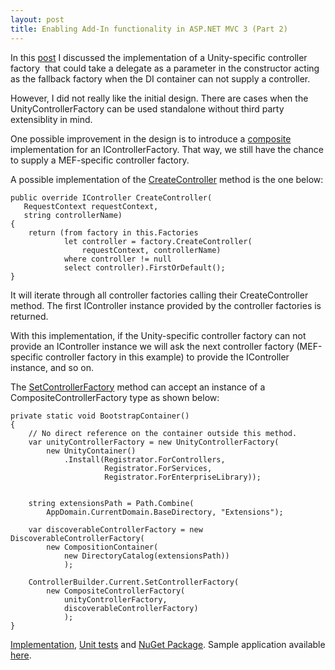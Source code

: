 ```yaml
---
layout: post
title: Enabling Add-In functionality in ASP.NET MVC 3 (Part 2)
---
```


<p>In this <a href="http://www.nikosbaxevanis.com/bonus-bits/2011/08/enabling-add-in-functionality-in-aspnet-mvc3.html" target="_blank" title="Enabling Add-In functionality in ASP.NET MVC 3">post</a> I discussed the implementation of a&#0160;Unity-specific controller factory &#0160;that could take&#0160;a delegate as a parameter in the constructor acting as the fallback factory when the DI container can not supply a controller.</p>
<p>However, I did not really like the initial design. There are cases when the UnityControllerFactory can be used standalone without third party extensiblity in mind.</p>
<p>One possible improvement in the design is to introduce a <a href="http://en.wikipedia.org/wiki/Composite_pattern" target="_blank" title="Composite Pattern">composite</a> implementation for an IControllerFactory. That way, we still have the chance to supply a MEF-specific controller factory.</p>
<p>A possible implementation of the <a href="http://msdn.microsoft.com/en-us/library/system.web.mvc.icontrollerfactory.createcontroller.aspx" target="_blank" title="Creates the specified controller by using the specified request context.">CreateController</a> method is the one below:</p>

```
public override IController CreateController(
   RequestContext requestContext, 
   string controllerName)
{
    return (from factory in this.Factories
            let controller = factory.CreateController(
                requestContext, controllerName)
            where controller != null
            select controller).FirstOrDefault();
}
```

<p>It will iterate through all controller factories calling their CreateController method. The first IController instance provided by the controller factories is returned.</p>
<p>With this implementation, if the Unity-specific controller factory can not provide an IController instance we will ask the next controller factory (MEF-specific controller factory in this example) to provide the IController instance, and so on.</p>
<p>The&#0160;<a href="http://msdn.microsoft.com/en-us/library/dd460275.aspx" target="_blank" title="Sets the specified controller factory.">SetControllerFactory</a>&#0160;method can accept an instance of a CompositeControllerFactory type as shown below:</p>

```
private static void BootstrapContainer()
{
    // No direct reference on the container outside this method.
    var unityControllerFactory = new UnityControllerFactory(
        new UnityContainer()
            .Install(Registrator.ForControllers,
                     Registrator.ForServices,
                     Registrator.ForEnterpriseLibrary));


    string extensionsPath = Path.Combine(
        AppDomain.CurrentDomain.BaseDirectory, "Extensions");

    var discoverableControllerFactory = new DiscoverableControllerFactory(
        new CompositionContainer(
            new DirectoryCatalog(extensionsPath))
            );

    ControllerBuilder.Current.SetControllerFactory(
        new CompositeControllerFactory(
            unityControllerFactory, 
            discoverableControllerFactory)
            );
}
```

<p><a href="https://github.com/moodmosaic/System.Web.Mvc.Composition/blob/master/Src/System.Web.Mvc.Composition/CompositeControllerFactory.cs" target="_blank" title="CompositeControllerFactory.cs">Implementation</a>,&#0160;<a href="https://github.com/moodmosaic/System.Web.Mvc.Composition/blob/master/Src/System.Web.Mvc.CompositionUnitTest/CompositeControllerFactoryFacts.cs" target="_blank" title="CompositeControllerFactoryFacts.cs">Unit tests</a>&#0160;and <a href="http://nuget.org/List/Packages/System.Web.Mvc.Composition" target="_blank" title="System.Web.Mvc.Composition">NuGet Package</a>.&#0160;Sample application available <a href="http://goo.gl/bcye3" target="_blank" title="ExtensibleMvcApplicationDemo-Part2.zip">here</a>.</p>

